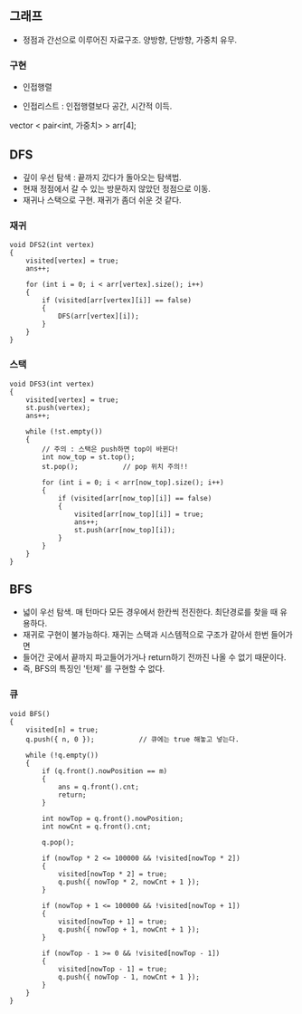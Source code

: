 ## 그래프

- 정점과 간선으로 이루어진 자료구조. 양방향, 단방향, 가중치 유무.

### 구현

- 인접행렬

- 인접리스트 : 인접행렬보다 공간, 시간적 이득.

vector < pair<int, 가중치> > arr[4];



## DFS

- 깊이 우선 탐색 : 끝까지 갔다가 돌아오는 탐색법.
- 현재 정점에서 갈 수 있는 방문하지 않았던 정점으로 이동.
- 재귀나 스택으로 구현. 재귀가 좀더 쉬운 것 같다.

### 재귀

	void DFS2(int vertex)			
	{
		visited[vertex] = true;
		ans++;

		for (int i = 0; i < arr[vertex].size(); i++)
		{
			if (visited[arr[vertex][i]] == false)
			{
				DFS(arr[vertex][i]);
			}
		}
	}



### 스택

	void DFS3(int vertex)	
	{
		visited[vertex] = true;
		st.push(vertex);
		ans++;

		while (!st.empty())
		{
			// 주의 : 스택은 push하면 top이 바뀐다!
			int now_top = st.top();
			st.pop();			// pop 위치 주의!! 

			for (int i = 0; i < arr[now_top].size(); i++)
			{
				if (visited[arr[now_top][i]] == false)
				{
					visited[arr[now_top][i]] = true;
					ans++;
					st.push(arr[now_top][i]);
				}
			}
		}
	}

## BFS

- 넓이 우선 탐색. 매 턴마다 모든 경우에서 한칸씩 전진한다. 최단경로를 찾을 때 유용하다.
- 재귀로 구현이 불가능하다. 재귀는 스택과 시스템적으로 구조가 같아서 한번 들어가면
- 들어간 곳에서 끝까지 파고들어가거나 return하기 전까진 나올 수 없기 때문이다.
- 즉, BFS의 특징인 '턴제' 를 구현할 수 없다.


### 큐

	void BFS()
	{
		visited[n] = true;
		q.push({ n, 0 });			// 큐에는 true 해놓고 넣는다.

		while (!q.empty())
		{
			if (q.front().nowPosition == m)
			{
				ans = q.front().cnt;
				return;							
			}

			int nowTop = q.front().nowPosition;
			int nowCnt = q.front().cnt;

			q.pop();

			if (nowTop * 2 <= 100000 && !visited[nowTop * 2])
			{
				visited[nowTop * 2] = true;
				q.push({ nowTop * 2, nowCnt + 1 });
			}

			if (nowTop + 1 <= 100000 && !visited[nowTop + 1])
			{
				visited[nowTop + 1] = true;
				q.push({ nowTop + 1, nowCnt + 1 });
			}

			if (nowTop - 1 >= 0 && !visited[nowTop - 1])
			{
				visited[nowTop - 1] = true;
				q.push({ nowTop - 1, nowCnt + 1 });
			}
		}
	}